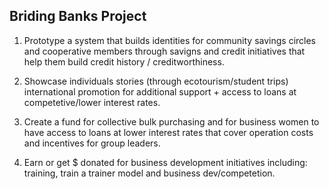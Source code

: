 ## Briding Banks Project

1. Prototype a system that builds identities for community savings circles and cooperative members through savigns and credit initiatives that help them build credit history / creditworthiness. 

2. Showcase individuals stories (through ecotourism/student trips) international promotion for additional support + access to loans at competetive/lower interest rates.

3. Create a fund for collective bulk purchasing and for business women to have access to loans at lower interest rates that cover operation costs and incentives for group leaders.

4. Earn or get $ donated for business development initiatives including: training, train a trainer model and business dev/competetion. 





